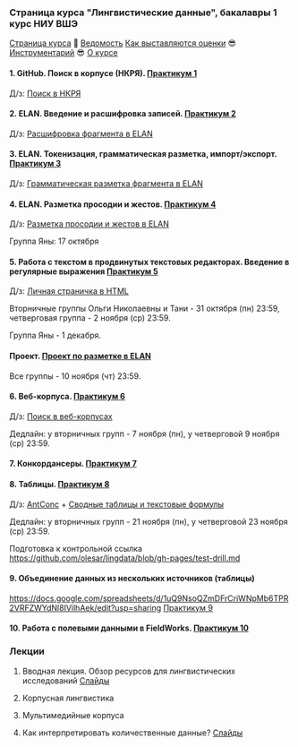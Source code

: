 ### Страница курса "Лингвистические данные", бакалавры 1 курс НИУ ВШЭ

<a href="https://olesar.github.io/lingdata">Страница курса</a> &#129303; [Ведомость](https://docs.google.com/spreadsheets/d/1FXWlUswvJPkJQn3kYLzIIylI-mJ00ZYFlP9RooAA890/edit?usp=sharing) [Как выставляются оценки](about-grades.md) &#128526; [Инструментарий](about-tools.md) &#128526; [О курсе](about.md)   

#### 1. GitHub. Поиск в корпусе (НКРЯ). [Практикум 1](practicum_github_and_RNC1.md)

Д/з: [Поиск в НКРЯ](hw1-rnc.md)

#### 2. ELAN. Введение и расшифровка записей. [Практикум 2](practicum-elan.md)  

Д/з: [Расшифровка фрагмента в ELAN](hw2-metadata-transcripts.md)

#### 3. ELAN. Токенизация, грамматическая разметка, импорт/экспорт. [Практикум 3](https://github.com/olesar/lingdata/blob/gh-pages/practicum-elan-textgrid.md)  

Д/з: [Грамматическая разметка фрагмента в ELAN](https://github.com/olesar/lingdata/blob/gh-pages/old/hw3-elan-tokens.md)


#### 4. ELAN. Разметка просодии и жестов. [Практикум 4](https://github.com/olesar/lingdata/blob/gh-pages/practicum-elan-intonation.md)

Д/з: [Разметка просодии и жестов в ELAN](https://github.com/olesar/lingdata/blob/gh-pages/old/hw4-elan-gestures.md)

Группа Яны: 17 октября

#### 5. Работа с текстом в продвинутых текстовых редакторах. Введение в регулярные выражения [Практикум 5](practicum-notepadplusplus.md)

Д/з: [Личная страничка в HTML](https://github.com/olesar/lingdata/blob/gh-pages/hw5-html.md)

Вторничные группы Ольги Николаевны и Тани - 31 октября (пн) 23:59, четверговая группа - 2 ноября (ср) 23:59.

Группа Яны - 1 декабря.

#### Проект. [Проект по разметке в ELAN](https://github.com/olesar/lingdata/blob/gh-pages/project.md)

Все группы - 10 ноября (чт) 23:59.

#### 6. Веб-корпуса. [Практикум 6](practicum-web-corpora.md)

Д/з: [Поиск в веб-корпусах](https://docs.google.com/forms/d/e/1FAIpQLSdWQQA6FjPtInQ8JnIolfyx4IReUf-eGudO0o2ZsYOsIZci-A/viewform)

Дедлайн: у вторничных групп - 7 ноября (пн), у четверговой 9 ноября (ср) 23:59.

#### 7. Конкордансеры. [Практикум 7](practicum-antconc.md)

#### 8. Таблицы. [Практикум 8](https://github.com/olesar/lingdata/blob/gh-pages/practicum-spreadsheets.md)

Д/з: [AntConc](https://docs.google.com/forms/d/e/1FAIpQLSc5c9-V0imW5Zw9GIXI73_3fMRjwEQA3r1vP0g446TXgcA4FA/viewform) + [Сводные таблицы и текстовые формулы](https://docs.google.com/forms/d/e/1FAIpQLSenBWptn1PvnzYZKPntM59oThjGVXQTFpOVx0bVKc1DhJLNdg/viewform)

Дедлайн: у вторничных групп - 21 ноября (пн), у четверговой 23 ноября (ср) 23:59.

Подготовка к контрольной ссылка https://github.com/olesar/lingdata/blob/gh-pages/test-drill.md

#### 9. Объединение данных из нескольких источников (таблицы) 
https://docs.google.com/spreadsheets/d/1uQ9NsoQZmDFrCriWNpMb6TPR2VRFZWYdNl8IVilhAek/edit?usp=sharing
[Практикум 9](practicum_spreadsheets-merging.md)

#### 10. Работа с полевыми данными в FieldWorks. [Практикум 10](https://github.com/olesar/lingdata/blob/gh-pages/practicum-fieldworks.md)

### Лекции

1. Вводная лекция. Обзор ресурсов для лингвистических исследований [Слайды](1LingResources.pdf)  

2. Корпусная лингвистика   

3. Мультимедийные корпуса  

4. Как интерпретировать количественные данные? [Слайды](4QuantitativeData.pdf)



